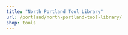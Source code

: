 ```yaml
---
title: "North Portland Tool Library"
url: /portland/north-portland-tool-library/
shop: tools
---
```

